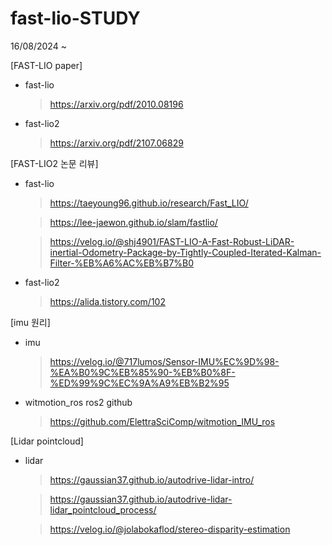 # fast-lio-STUDY
16/08/2024 ~ 

[FAST-LIO paper]

- fast-lio

  > https://arxiv.org/pdf/2010.08196

- fast-lio2

  > https://arxiv.org/pdf/2107.06829  
  
  
  
      
[FAST-LIO2 논문 리뷰]

- fast-lio
 
   > https://taeyoung96.github.io/research/Fast_LIO/
 
   > https://lee-jaewon.github.io/slam/fastlio/
 
   > https://velog.io/@shj4901/FAST-LIO-A-Fast-Robust-LiDAR-inertial-Odometry-Package-by-Tightly-Coupled-Iterated-Kalman-Filter-%EB%A6%AC%EB%B7%B0


- fast-lio2

  > https://alida.tistory.com/102




     
[imu 원리]

- imu

  > https://velog.io/@717lumos/Sensor-IMU%EC%9D%98-%EA%B0%9C%EB%85%90-%EB%B0%8F-%ED%99%9C%EC%9A%A9%EB%B2%95
 
- witmotion_ros ros2 github
 
  > https://github.com/ElettraSciComp/witmotion_IMU_ros



    

[Lidar pointcloud]

- lidar

   > https://gaussian37.github.io/autodrive-lidar-intro/
 
   > https://gaussian37.github.io/autodrive-lidar-lidar_pointcloud_process/
 
   > https://velog.io/@jolabokaflod/stereo-disparity-estimation
 



